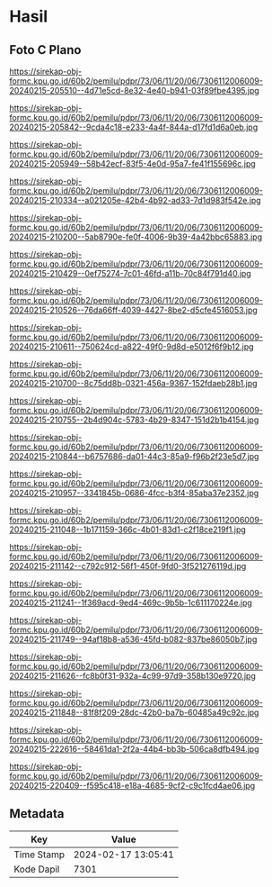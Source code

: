 # Hasil

## Foto C Plano

https://sirekap-obj-formc.kpu.go.id/60b2/pemilu/pdpr/73/06/11/20/06/7306112006009-20240215-205510--4d71e5cd-8e32-4e40-b941-03f89fbe4395.jpg

https://sirekap-obj-formc.kpu.go.id/60b2/pemilu/pdpr/73/06/11/20/06/7306112006009-20240215-205842--9cda4c18-e233-4a4f-844a-d17fd1d6a0eb.jpg

https://sirekap-obj-formc.kpu.go.id/60b2/pemilu/pdpr/73/06/11/20/06/7306112006009-20240215-205949--58b42ecf-83f5-4e0d-95a7-fe41f155696c.jpg

https://sirekap-obj-formc.kpu.go.id/60b2/pemilu/pdpr/73/06/11/20/06/7306112006009-20240215-210334--a021205e-42b4-4b92-ad33-7d1d983f542e.jpg

https://sirekap-obj-formc.kpu.go.id/60b2/pemilu/pdpr/73/06/11/20/06/7306112006009-20240215-210200--5ab8790e-fe0f-4006-9b39-4a42bbc65883.jpg

https://sirekap-obj-formc.kpu.go.id/60b2/pemilu/pdpr/73/06/11/20/06/7306112006009-20240215-210429--0ef75274-7c01-46fd-a11b-70c84f791d40.jpg

https://sirekap-obj-formc.kpu.go.id/60b2/pemilu/pdpr/73/06/11/20/06/7306112006009-20240215-210526--76da66ff-4039-4427-8be2-d5cfe4516053.jpg

https://sirekap-obj-formc.kpu.go.id/60b2/pemilu/pdpr/73/06/11/20/06/7306112006009-20240215-210611--750624cd-a822-49f0-9d8d-e5012f6f9b12.jpg

https://sirekap-obj-formc.kpu.go.id/60b2/pemilu/pdpr/73/06/11/20/06/7306112006009-20240215-210700--8c75dd8b-0321-456a-9367-152fdaeb28b1.jpg

https://sirekap-obj-formc.kpu.go.id/60b2/pemilu/pdpr/73/06/11/20/06/7306112006009-20240215-210755--2b4d904c-5783-4b29-8347-151d2b1b4154.jpg

https://sirekap-obj-formc.kpu.go.id/60b2/pemilu/pdpr/73/06/11/20/06/7306112006009-20240215-210844--b6757686-da01-44c3-85a9-f96b2f23e5d7.jpg

https://sirekap-obj-formc.kpu.go.id/60b2/pemilu/pdpr/73/06/11/20/06/7306112006009-20240215-210957--3341845b-0686-4fcc-b3f4-85aba37e2352.jpg

https://sirekap-obj-formc.kpu.go.id/60b2/pemilu/pdpr/73/06/11/20/06/7306112006009-20240215-211048--1b171159-366c-4b01-83d1-c2f18ce219f1.jpg

https://sirekap-obj-formc.kpu.go.id/60b2/pemilu/pdpr/73/06/11/20/06/7306112006009-20240215-211142--c792c912-56f1-450f-9fd0-3f521276119d.jpg

https://sirekap-obj-formc.kpu.go.id/60b2/pemilu/pdpr/73/06/11/20/06/7306112006009-20240215-211241--1f369acd-9ed4-469c-9b5b-1c611170224e.jpg

https://sirekap-obj-formc.kpu.go.id/60b2/pemilu/pdpr/73/06/11/20/06/7306112006009-20240215-211749--94af18b8-a536-45fd-b082-837be86050b7.jpg

https://sirekap-obj-formc.kpu.go.id/60b2/pemilu/pdpr/73/06/11/20/06/7306112006009-20240215-211626--fc8b0f31-932a-4c99-97d9-358b130e9720.jpg

https://sirekap-obj-formc.kpu.go.id/60b2/pemilu/pdpr/73/06/11/20/06/7306112006009-20240215-211848--81f8f209-28dc-42b0-ba7b-60485a49c92c.jpg

https://sirekap-obj-formc.kpu.go.id/60b2/pemilu/pdpr/73/06/11/20/06/7306112006009-20240215-222616--58461da1-2f2a-44b4-bb3b-506ca8dfb494.jpg

https://sirekap-obj-formc.kpu.go.id/60b2/pemilu/pdpr/73/06/11/20/06/7306112006009-20240215-220409--f595c418-e18a-4685-9cf2-c9c1fcd4ae06.jpg


## Metadata

| Key        | Value               |
| ---------- | ------------------- |
| Time Stamp | 2024-02-17 13:05:41 |
| Kode Dapil | 7301                |



